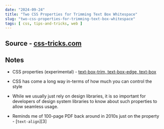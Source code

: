 ```yaml
---
date: "2024-09-24"
title: "Two CSS Properties for Trimming Text Box Whitespace"
slug: "two-css-properties-for-trimming-text-box-whitespace"
tags: [ css, tips-and-tricks, web ]
---
```




## Source - [css-tricks.com][1]

## Notes
* CSS properties (experimental) - [text-box-trim, text-box-edge, text-box][2]
* CSS has come a long way in-terms of how much you can control the style
* While we usually just rely on design libraries, it is so important for developers of design system libraries to know about such properties to allow seamless usage.
* Reminds me of 100-page PDF back around in 2010s just on the property - [`text-align`][3]



   [1]: https://css-tricks.com/two-css-properties-for-trimming-text-box-whitespace/
   [2]: https://caniuse.com/css-text-box-trim
   [2]: https://developer.mozilla.org/en-US/docs/Web/CSS/text-align
